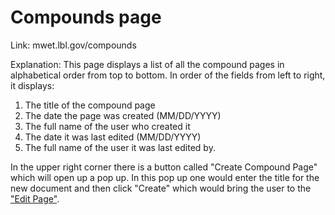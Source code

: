 # Compounds page
Link: mwet.lbl.gov/compounds

Explanation: This page displays a list of all the compound pages in alphabetical order from top to bottom. In order of the fields from left to right, it displays:

1. The title of the compound page
2. The date the page was created (MM/DD/YYYY)
3. The full name of the user who created it
4. The date it was last edited (MM/DD/YYYY)
5. The full name of the user it was last edited by.

In the upper right corner there is a button called "Create Compound Page" which will open up a pop up. In this pop up one would enter the title for the new document and then click "Create" which would bring the user to the ["Edit Page"](/Edit_Page).
